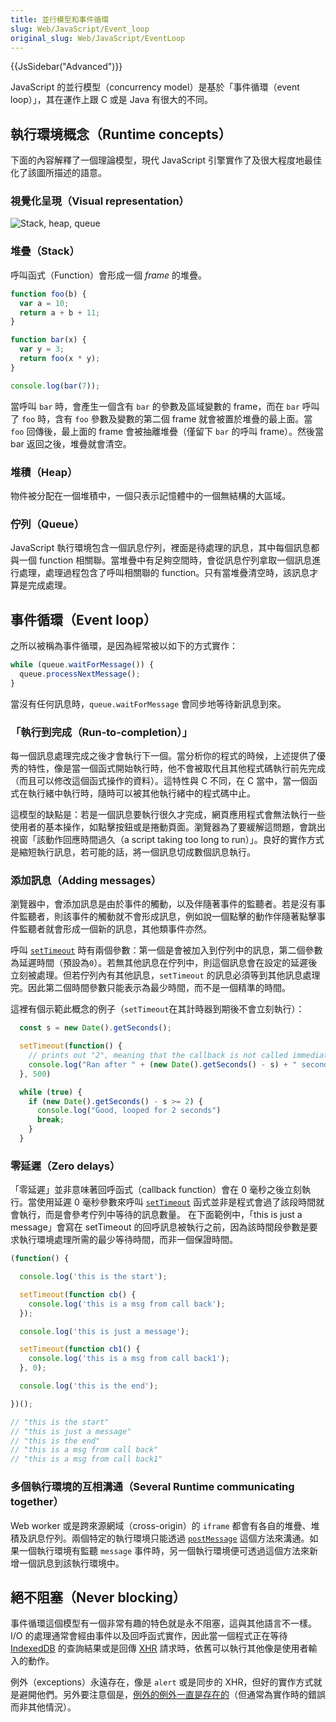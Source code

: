 ```yaml
---
title: 並行模型和事件循環
slug: Web/JavaScript/Event_loop
original_slug: Web/JavaScript/EventLoop
---
```


{{JsSidebar("Advanced")}}

JavaScript 的並行模型（concurrency model）是基於「事件循環（event loop）」，其在運作上跟 C 或是 Java 有很大的不同。

## 執行環境概念（Runtime concepts）

下面的內容解釋了一個理論模型，現代 JavaScript 引擎實作了及很大程度地最佳化了該圖所描述的語意。

### 視覺化呈現（Visual representation）

![Stack, heap, queue](the_javascript_runtime_environment_example.svg)

### 堆疊（Stack）

呼叫函式（Function）會形成一個 _frame_ 的堆疊。

```js
function foo(b) {
  var a = 10;
  return a + b + 11;
}

function bar(x) {
  var y = 3;
  return foo(x * y);
}

console.log(bar(7));
```

當呼叫 `bar` 時，會產生一個含有 `bar` 的參數及區域變數的 frame，而在 `bar` 呼叫了 `foo` 時，含有 `foo` 參數及變數的第二個 frame 就會被置於堆疊的最上面。當 `foo` 回傳後，最上面的 frame 會被抽離堆疊（僅留下 `bar` 的呼叫 frame）。然後當 bar 返回之後，堆疊就會清空。

### 堆積（Heap）

物件被分配在一個堆積中，一個只表示記憶體中的一個無結構的大區域。

### 佇列（Queue）

JavaScript 執行環境包含一個訊息佇列，裡面是待處理的訊息，其中每個訊息都與一個 function 相關聯。當堆疊中有足夠空間時，會從訊息佇列拿取一個訊息進行處理，處理過程包含了呼叫相關聯的 function。只有當堆疊清空時，該訊息才算是完成處理。

## 事件循環（Event loop）

之所以被稱為事件循環，是因為經常被以如下的方式實作：

```js
while (queue.waitForMessage()) {
  queue.processNextMessage();
}
```

當沒有任何訊息時，`queue.waitForMessage` 會同步地等待新訊息到來。

### 「執行到完成（Run-to-completion）」

每一個訊息處理完成之後才會執行下一個。當分析你的程式的時候，上述提供了優秀的特性，像是當一個函式開始執行時，他不會被取代且其他程式碼執行前先完成（而且可以修改這個函式操作的資料）。這特性與 C 不同，在 C 當中，當一個函式在執行緒中執行時，隨時可以被其他執行緒中的程式碼中止。

這模型的缺點是：若是一個訊息要執行很久才完成，網頁應用程式會無法執行一些使用者的基本操作，如點擊按鈕或是捲動頁面。瀏覽器為了要緩解這問題，會跳出視窗「該動作回應時間過久（a script taking too long to run）」。良好的實作方式是縮短執行訊息，若可能的話，將一個訊息切成數個訊息執行。

### 添加訊息（Adding messages）

瀏覽器中，會添加訊息是由於事件的觸動，以及伴隨著事件的監聽者。若是沒有事件監聽者，則該事件的觸動就不會形成訊息，例如說一個點擊的動作伴隨著點擊事件監聽者就會形成一個新的訊息，其他類事件亦然。

呼叫 [`setTimeout`](/zh-TW/docs/Web/API/setTimeout) 時有兩個參數：第一個是會被加入到佇列中的訊息，第二個參數為延遲時間（預設為`0`）。若無其他訊息在佇列中，則這個訊息會在設定的延遲後立刻被處理。但若佇列內有其他訊息，`setTimeout` 的訊息必須等到其他訊息處理完。因此第二個時間參數只能表示為最少時間，而不是一個精準的時間。

這裡有個示範此概念的例子（`setTimeout`在其計時器到期後不會立刻執行）：

```js
  const s = new Date().getSeconds();

  setTimeout(function() {
    // prints out "2", meaning that the callback is not called immediately after 500 milliseconds.
    console.log("Ran after " + (new Date().getSeconds() - s) + " seconds");
  }, 500)

  while (true) {
    if (new Date().getSeconds() - s >= 2) {
      console.log("Good, looped for 2 seconds")
      break;
    }
  }
```

### 零延遲（Zero delays）

「零延遲」並非意味著回呼函式（callback function）會在 0 毫秒之後立刻執行。當使用延遲 0 毫秒參數來呼叫 [`setTimeout`](/zh-TW/docs/Web/API/setTimeout) 函式並非是程式會過了該段時間就會執行，而是會參考佇列中等待的訊息數量。
在下面範例中，「this is just a message」會寫在 setTimeout 的回呼訊息被執行之前，因為該時間段參數是要求執行環境處理所需的最少等待時間，而非一個保證時間。

```js
(function() {

  console.log('this is the start');

  setTimeout(function cb() {
    console.log('this is a msg from call back');
  });

  console.log('this is just a message');

  setTimeout(function cb1() {
    console.log('this is a msg from call back1');
  }, 0);

  console.log('this is the end');

})();

// "this is the start"
// "this is just a message"
// "this is the end"
// "this is a msg from call back"
// "this is a msg from call back1"
```

### 多個執行環境的互相溝通（Several Runtime communicating together）

Web worker 或是跨來源網域（cross-origin）的 `iframe` 都會有各自的堆疊、堆積及訊息佇列。兩個特定的執行環境只能透過 [`postMessage`](/zh-TW/docs/Web/API/Window/postMessage) 這個方法來溝通。如果一個執行環境有監聽 `message` 事件時，另一個執行環境便可透過這個方法來新增一個訊息到該執行環境中。

## 絕不阻塞（Never blocking）

事件循環這個模型有一個非常有趣的特色就是永不阻塞，這與其他語言不一樣。I/O 的處理通常會經由事件以及回呼函式實作，因此當一個程式正在等待 [IndexedDB](/zh-TW/docs/Web/API/IndexedDB_API) 的查詢結果或是回傳 [XHR](/zh-TW/docs/Web/API/XMLHttpRequest) 請求時，依舊可以執行其他像是使用者輸入的動作。

例外（exceptions）永遠存在，像是 `alert` 或是同步的 XHR，但好的實作方式就是避開他們。另外要注意個是，[例外的例外一直是存在的](https://stackoverflow.com/questions/2734025/is-javascript-guaranteed-to-be-single-threaded/2734311#2734311)（但通常為實作時的錯誤而非其他情況）。
